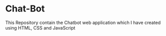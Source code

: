 # Chat-Bot
This Repository contain the Chatbot web application which I have created using HTML, CSS and JavaScript
